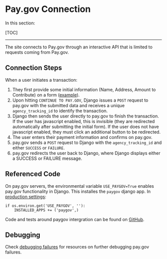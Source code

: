 <h1>Pay.gov Connection</h1>

In this section:

[TOC]

<hr>

The site connects to Pay.gov through an interactive API that is limited to requests coming from Pay.gov.

## Connection Steps
When a user initiates a transaction:

1. They first provide some initial information (Name, Address, Amount to Contribute) on a form ([example](https://beta.peacecorps.gov/donate/fund/let-girls-learn/payment/?payment_amount=50)).
2. Upon hitting `CONTINUE TO PAY.GOV`, Django issues a `POST` request to pay.gov with the submitted data and receives a unique `agency_tracking_id` to identify the transaction.
3. Django then sends the user directly to pay.gov to finish the transaction. If the user has javascript enabled, this is invisible (they are redirected automatically after submitting the initial form). If the user does not have javascript enabled, they must click an additional button to be redirected.
4. The user enters their payment information and confirms on pay.gov.
5. pay.gov sends a `POST` request to Django with the `agency_tracking_id` and either `SUCCESS` or `FAILURE`.
5. pay.gov redirects the user back to Django, where Django displays either a SUCCESS or FAILURE message.

## Referenced Code
On pay.gov servers, the environmental variable `USE_PAYGOV=True` enables pay.gov functionality in Django. This installes the `paygov` django app. In [production settings](https://github.com/18F/peacecorps-site/blob/master/peacecorps/peacecorps/settings/production.py#L44-L45):

```
if os.environ.get('USE_PAYGOV', ''):
    INSTALLED_APPS += ('paygov',)
```

Code and tests around paygov intergration can be found on [GitHub](https://github.com/18F/peacecorps-site/tree/master/peacecorps/paygov).

## Debugging
Check [debugging failures](debugging-failures.md) for resources on further debugging pay.gov failures.